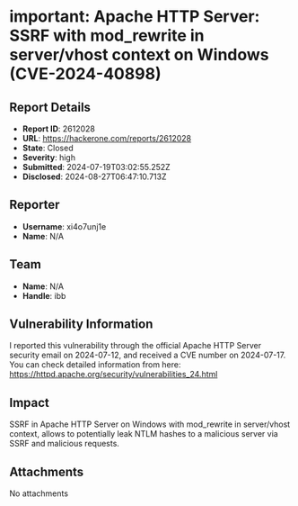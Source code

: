 # important: Apache HTTP Server: SSRF with mod_rewrite in server/vhost context on Windows (CVE-2024-40898)

## Report Details
- **Report ID**: 2612028
- **URL**: https://hackerone.com/reports/2612028
- **State**: Closed
- **Severity**: high
- **Submitted**: 2024-07-19T03:02:55.252Z
- **Disclosed**: 2024-08-27T06:47:10.713Z

## Reporter
- **Username**: xi4o7unj1e
- **Name**: N/A

## Team
- **Name**: N/A
- **Handle**: ibb

## Vulnerability Information
I reported this vulnerability through the official Apache HTTP Server security email on 2024-07-12, and received a CVE number on 2024-07-17. You can check detailed information from here:
https://httpd.apache.org/security/vulnerabilities_24.html

## Impact

SSRF in Apache HTTP Server on Windows with mod_rewrite in server/vhost context, allows to potentially leak NTLM hashes to a malicious server via SSRF and malicious requests.

## Attachments
No attachments
